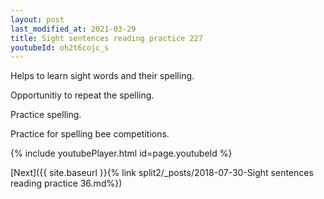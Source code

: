 ```yaml
---
layout: post
last_modified_at: 2021-03-29
title: Sight sentences reading practice 227
youtubeId: oh2t6cojc_s
---
```

 
 
Helps to learn sight words and their spelling.

Opportunitiy to repeat the spelling. 

Practice spelling. 
 
Practice for spelling bee competitions. 
 
{% include youtubePlayer.html id=page.youtubeId %}
 
 

[Next]({{ site.baseurl }}{% link  split2/_posts/2018-07-30-Sight sentences reading practice 36.md%})
 

